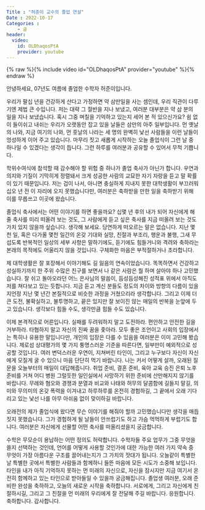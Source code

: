 ```yaml
---
Title : "허준이 교수의 졸업 연설"
Date : 2022-10-17
Categories : 
    - 글
header:
  video:
    id: OLDhaqosPtA
    provider: youtube
---
```

{% raw %}{% include video id="OLDhaqosPtA" provider="youtube" %}{% endraw %}

안녕하세요, 07년도 여름에 졸업한 수학자 허준이입니다.

우리가 팔십 년을 건강하게 산다고 가정하면 약 삼만일을 사는 셈인데, 우리 직관이 다루기엔 제법 큰 수입니다. 저는 대략 그 절반을 지나 보냈고, 여러분 대부분은 약 삼 분의 일을 지나 보냈습니다. 혹시 그중 며칠을 기억하고 있는지 세어 본 적 있으신가요? 쉼 없이 들이쉬고 내쉬는 우리가 오랫동안 잡고 있을 날들은 삼만의 아주 일부입니다. 먼 옛날의 나와, 지금 여기의 나와, 먼 훗날의 나라는 세 명의 완벽히 낯선 사람들을 이런 날들이 엉성하게 이어 주고 있습니다. 마무리 짓고 새롭게 시작하는 오늘 졸업식이 그런 날 중 하나일 수 있겠다는 생각이 듭니다. 그런 하루를 여러분과 공유할 수 있어서 무척 기쁩니다.

학위수여식에 참석할 때 감수해야 할 위험 중 하나가 졸업 축사가 아닌가 합니다. 우연과 의지와 기질이 기막히게 정렬돼서 크게 성공한 사람의 교묘한 자기 자랑을 듣고 말 확률이 있기 때문입니다. 저는 겁이 나서, 아니면 충실하게 지내지 못한 대학생활이 부끄러워 십오 년 전 이 자리에 오지 못했습니다만, 여러분은 축하받을 만한 일을 축하받기 위해 이를 무릅쓰고 이곳에 왔습니다.

졸업식 축사에서는 어떤 이야기를 하면 좋을까요? 십몇 년 후의 내가 되어 자신에게 해줄 축사를 미리 떠올려 보는 것도, 그 사람에게 듣고 싶은 축사를 지금 떠올려 보는 것도 가치 있지 않을까 싶습니다. 생각해 보세요. 당연하게 떠오르는 말은 없습니다. 지난 몇천 일, 혹은 다가올 몇천 일간의 온갖 기대와 실망, 친절과 부조리, 행운과 불행, 그새 무섭도록 반복적인 일상의 세부 사항은 말하기에도, 듣기에도 힘들거니와 격려와 축하라는 본래의 목적에도 어울리지 않을 것입니다. 구체화한 마음은 부적절하거나 초라합니다.

제 대학생활은 잘 포장해서 이야기해도 길 잃음의 연속이었습니다. 똑똑하면서 건강하고 성실하기까지 한 주위 수많은 친구를 보면서 나 같은 사람은 뭘 하며 살아야 하나 고민했습니다. 잘 쉬고 돌아오라던 어느 은사님의 말씀이, 듬성듬성해진 성적표 위에서 아직도 저를 쳐다보고 있는 듯합니다. 지금 듣고 계신 분들도 정도의 차이와 방향의 다름이 있을지언정 지난 몇 년간 본질적으로 비슷한 과정을 거쳤으리라 생각합니다. 그리고 이제 더 큰 도전, 불확실하고, 불투명하고, 끝은 있지만 잘 보이진 않는 매일의 반복을 눈앞에 두고 있습니다. 생각보다 힘들 수도, 생각만큼 힘들 수도 있습니다.

이제 본격적으로 어른입니다. 실패를 두려워하지 말고 도전하라. 편안하고 안전한 길을 거부하라. 타협하지 말고 자신의 진짜 꿈을 좇아라. 모두 좋은 조언이고 사회의 입장에서는 특히나 유용한 말입니다만, 개인의 입장은 다를 수 있음을 여러분은 이미 고민해 봤습니다. 제로섬 상대평가의 몇 가지 퉁명스러운 기준을 따른다면, 일부만이 예외적으로 성공할 것입니다. 여러 변덕스러운 우연이, 지쳐버린 타인이, 그리고 누구보다 자신이 자신에게 모질게 굴 수 있으니 마음 단단히 먹기 바랍니다. 나는 커서 어떻게 살까, 오래된 질문을 오늘부터의 매일이 대답해줍니다. 취업 준비, 결혼 준비, 육아 교육 승진 은퇴 노후 준비를 거쳐 어디 병원 그럴듯한 일인실에서 사망하기 위한 준비에 산만해지지 않기를 바랍니다. 무례와 혐오와 경쟁과 분열과 비교와 나태와 허무의 달콤함에 길들지 말길, 의미와 무의미의 온갖 폭력을 이겨내고 하루하루를 온전히 경험하길, 그 끝에서 오래 기다리고 있는 낯선 나를 아무 아쉬움 없이 맞이하길 바랍니다.


오래전의 제가 졸업식에 왔다면 무슨 이야기를 해줘야 할까 고민했습니다만 생각을 매듭짓지 못했습니다. 그가 경험하게 될 날들이 안쓰럽기도 하고 가슴 먹먹하게 부럽기도 합니다. 여러분은 자신에게 선물할 어떤 축사를 떠올리셨을지 궁금합니다.

수학은 무모순이 용납하는 어떤 정의도 허락합니다. 수학자들 주요 업무가 그중 무엇을 쓸지 선택하는 것인데, 언어를 어떻게 사용할 것인가에 대한 가능한 여러 가지 약속 중 무엇이 가장 아름다운 구조를 끌어내는지가 그 가치의 잣대가 됩니다. 오늘같이 특별한 날 특별한 곳에서 특별한 사람들과 함께하니 들뜬 마음에 모든 시도가 소중해 보입니다. 타인을 내가 아직 기억하지 못하는 먼 미래의 자신으로, 자신을 잠시지만 지금 여기서 온전히 함께하고 있는 타인으로 받아들일 수 있을까 궁금해집니다. 졸업생 여러분, 오래 준비한 완성을 축하하고, 오늘의 새로운 시작을 축하합니다. 서로에게, 그리고 자신에게 친절하시길, 그리고 그 친절을 먼 미래의 우리에게 잘 전달해 주길 바랍니다. 응원합니다. 축하합니다. 감사합니다.